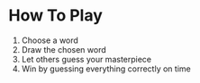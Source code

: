 # How To Play
1. Choose a word
2. Draw the chosen word
3. Let others guess your masterpiece
4. Win by guessing everything correctly on time
